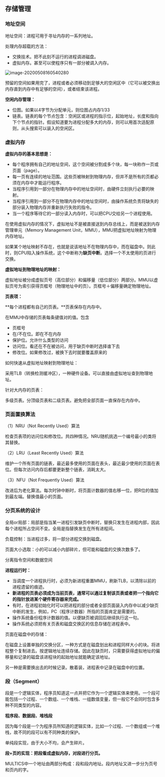 ## 存储管理

### 地址空间

地址空间：进程可用于寻址内存的一系列地址。

处理内存超载的方法：

- 交换技术。把不此刻不运行的进程调进磁盘。
- 虚拟内存。甚至可以使程序只有一部分被调入内存。

![image-20200508160540280](C:\Users\dht24\AppData\Roaming\Typora\typora-user-images\image-20200508160540280.png)

预留的空间如果用完了，进程或者必须移动到足够大的空闲区中（它可以被交换出内存直到内存中有足够的空间），或者结束该进程。

**空闲内存管理：**

- 位图。如果以4字节为分配单元，则位图占内存1/33
- 链表。链表的每个节点包含：空闲区或进程的指示位，起始地址，长度和指向下个节点的指针。假设知道要为进程分配多大的内存，则可以用首次适配原则，从头搜索可以装入的空闲区。

### 虚拟内存

**虚拟内存的基本思想是：**

- 每个程序拥有自己的地址空间，这个空间被分割成多个块，每一块称作一页或页面（page）。
- 每一页有连续的地址范围。这些页被映射到物理内存，但并不是所有的页都必须在内存中才能运行程序。
- 当程序引用到一部分在物理内存中的地址空间时，由硬件立刻执行必要的映射。
- 当程序引用到一部分不在物理内存中的地址空间时，由操作系统负责将缺失的部分装入物理内存并重新执行失败的指令。
- 当一个程序等待它的一部分读入内存时，可以把CPU交给另一个进程使用。

在使用虚拟内存的情况下，虚拟地址不是被直接送到内存总线上，而是被送到内存管理单元（Memory Management Unit，MMU），MMU把虚拟地址映射为物理内存地址。

如果某个地址映射不存在，也就是说该地址不在物理内存中，而在磁盘中。则此时，则CPU陷入操作系统，这个中断称为**缺页中断**。选择一个不太使用的页进行交换。

**虚拟地址到物理地址的映射：**

虚拟地址被分成虚拟页号（高位部分）和偏移量（低位部分）两部分。MMU以虚拟页号为索引获得页框号（物理地址中的页）。页框号＋偏移量确定物理地址。

**页表项：**

**每个进程都有自己的页表。**页表保存在内存中。

在MMU中存储的页表每条键值对的值。包含

- 页框号
- 在/不在位。即在不在内存
- 保护位。允许什么类型的访问
- 访问位。看还在不在被访问，用于缺页中断时选择谁下去
- 修改位。如果修改过，被换下去时就要覆盖原来的

如何快速从虚拟地址映射到物理地址：

采用TLB（转换检测缓冲区），一种硬件设备。可以直接由虚拟地址查到物理地址。

针对大内存的页表：

多级页表。分顶级页表和二级页表。避免把全部页面一直保存在内存中。

### 页面置换算法

（1）NRU（Not Recently Used）算法

检查页表项的访问位和修改位。共四种情况。NRU随机挑选一个编号最小的类将其替换。

（2）LRU（Least Recently Used）算法

维护一个所有页面的链表，最近最多使用的页面在表头，最近最少使用的页面在表位。但每次访问内存后都要更新整个链表，消耗太大。

（3）NFU（Not Frequently Used）算法

改进后为老化算法。每次时钟中断时，将页面计数器的值右移一位，把R位的值加到最左端。替换值最小的页面。

### 分页系统的设计

全局or局部：局部是指当某一进程引发缺页中断时，替换只发生在进程内部，因此每个进程所占空间不变。全局是指替换发生在所有进程间。

负载控制：当进程过多，将一部分进程交换到磁盘。

页面大小选取：小的可以减小内部碎片，但可能和磁盘的交换次数多了。

分离指令空间和数据空间



**进程运行时：**

- 当调度一个进程执行时，必须为新进程重置MMU，刷新TLB，以清除以前的进程遗留的痕迹。
- **新进程的页表必须成为当前页表，通常可以通过复制该页表或者把一个指向它的指针放进某个硬件寄存器来完成。**
- 有时，在进程初始化时可以把进程的部分或者全部页面装入内存中以减少缺页中断的发生，例如，PC（程序计数器）所指的页面肯定是需要的。
- 操作系统备份程序计数器的值。以便缺页被调回后继续执行这一句。
- 操作系统必须把有关页表和磁盘交换区的信息存储在进程表中。

页面在磁盘中的存储：

在磁盘上设置单独的交换分区，一种方式是在磁盘划出和进程同样大小的块。将进程整个复制进去。按逻辑地址连续存储。因此在缺页时，只需要获得虚拟地址的偏移量和记录的磁盘该进程块的起始地址就能确定该地址。

另一种是需要换出去的时候记录。散着装，进程表中记录在磁盘中的位置。

### **段（Segment）**

段是一个逻辑实体，程序员知道这一点并把它作为一个逻辑实体来使用。一个段可能包括一个过程、一个数组、一个堆栈、一组数值变量，但一般它不会同时包含多种不同类型的内容。

**程序段、数据段、堆栈段**

因为每个段是一个为程序员所知道的逻辑实体，比如一个过程、一个数组或一个堆栈，故不同的段可以有不同种类的保护。

单纯段实现，由于大小不均，会产生碎片。

**段+页的实现：把段看成虚拟内存，对段进行分页。**

MULTICS中一个地址由两部分构成：段和段内地址。段内地址又进一步分为页号和页内的字。



